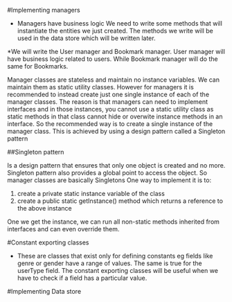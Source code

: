 #Implementing managers

* Managers have business logic
We need to write some methods that will instantiate the entities we just created.
The methods we write will be used in the data store which will be written later.

*We will write the User manager and Bookmark manager.
User manager will have business logic related to users. While Bookmark manager will do the same for Bookmarks.

Manager classes are stateless and maintain no instance variables. We can maintain them as static utility classes.
However for managers it is recommended to instead create just one single instance of each of the manager classes. The reason is that managers can need to implement interfaces and in those instances, you cannot use a static utility class as static methods in that class cannot hide or overwite instance methods in an interface. So the recommended way is to create a single instance of the manager class.
This is achieved by using a design pattern called a Singleton pattern

##Singleton pattern 

Is a design pattern that ensures that only one object is created and no more. Singleton pattern also provides a global point to access the object. So manager classes are basically Singletons
One way to implement it is to:
1.  create a private static instance variable of the class
2.  create a public static getInstance() method which returns a reference to the above instance

One we get the instance, we can run all non-static methods inherited from interfaces and can even override them.

#Constant exporting classes
* These are classes that exist only for defining constants eg fields like genre or gender have a range of values. The same is true for the userType field. The constant exporting classes will be useful when we have to check if a field has a particular value.

#Implementing Data store
